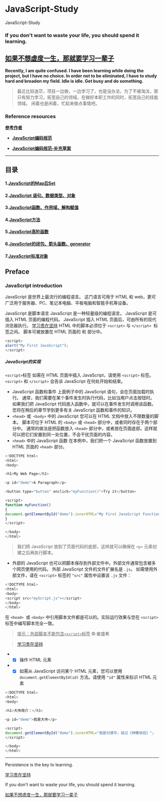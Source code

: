 # JavaScript-Study
JavaScript-Study

### If you don't want to waste your life, you should spend it learning.

## [如果不想虚度一生，那就要学习一辈子](https://github.com/cuishengxi)

**Recently, I am quite confused. I have been learning while doing the project, but I have no choice. In order not to be eliminated, I have to study hard and broaden my field.
Idle is idle. Get busy and do something.**

>最近比较迷茫，项目一边做，一边学习了，也是没办法，为了不被淘汰，那只有努力学习，拓宽自己的领域，在做好本职工作的同时，拓宽自己的技能领域。
闲着也是闲着，忙起来做点事情吧。

### Reference resources

**[参考作者](https://github.com/ecomfe)**

+ **[JavaScript编码规范](https://github.com/ecomfe/spec/blob/master/javascript-style-guide.md)**

+ **[JavaScript编码规范-补充草案](https://github.com/ecomfe/spec/blob/master/es-next-style-guide.md)**

------
## 目录

#### 1.[JavaScript的Map后Set](https://github.com/cuishengxi/JavaScript-Study/blob/master/JavaScript的Map后Set.md)
#### 2.[JavaScript 语句、数据类型、对象](https://github.com/cuishengxi/JavaScript-Study/blob/master/JavaScript%20语句、数据类型、对象.md)
#### 3.[JavaScript函数、作用域、解构赋值](https://github.com/cuishengxi/JavaScript-Study/blob/master/JavaScript函数、作用域、解构赋值.md)
#### 4.[JavaScript方法](https://github.com/cuishengxi/JavaScript-Study/blob/master/JavaScript方法.md)
#### 5.[JavaScript高阶函数](https://github.com/cuishengxi/JavaScript-Study/blob/master/JavaScript-Higher-order%20function.md)
#### 6.[JavaScript的闭包、箭头函数、generator](https://github.com/cuishengxi/JavaScript-Study/blob/master/闭包、箭头函数、generator.md)
#### 7.[JavaScript标准对象](https://github.com/cuishengxi/JavaScript-Study/blob/master/JavaScript标准对象.md)


## Preface

### JavaScript introduction

 JavaScript 是世界上最流行的编程语言。
这门语言可用于 HTML 和 web，更可广泛用于服务器、PC、笔记本电脑、平板电脑和智能手机等设备。

JavaScript 是脚本语言
JavaScript 是一种轻量级的编程语言。
JavaScript 是可插入 HTML 页面的编程代码。
JavaScript 插入 HTML 页面后，可由所有的现代浏览器执行。
[学习贵在坚持](https://github.com/cuishengxi)
HTML 中的脚本必须位于 `<script>` 与 `</script> `标签之间。
脚本可被放置在 HTML 页面的 <body> 和 <head> 部分中。
```JavaScript
<script>
alert("My First JavaScript");
</script>
```
##### JavaScript的实现
`<script>`标签
如需在 HTML 页面中插入 JavaScript，请使用 `<script>` 标签。
`<script>` 和 `</script>` 会告诉 JavaScript 在何处开始和结束。

+ JavaScript 函数和事件
上面例子中的 JavaScript 语句，会在页面加载时执行。
通常，我们需要在某个事件发生时执行代码，比如当用户点击按钮时。
如果我们把 JavaScript 代码放入函数中，就可以在事件发生时调用该函数。
您将在稍后的章节学到更多有关 JavaScript 函数和事件的知识。
+ `<head>` 或` <body>` 中的 JavaScript
您可以在 HTML 文档中放入不限数量的脚本。
脚本可位于 HTML 的 `<body>` 或 `<head>` 部分中，或者同时存在于两个部分中。
通常的做法是把函数放入 `<head>` 部分中，或者放在页面底部。这样就可以把它们安置到同一处位置，不会干扰页面的内容。
+ `<head>` 中的 JavaScript 函数
在本例中，我们把一个 JavaScript 函数放置到 HTML 页面的 `<head>` 部分。

```javascript
<!DOCTYPE html>
<html>
<body>

<h1>My Web Page</h1>

<p id="demo">A Paragraph</p>

<button type="button" onclick="myFunction()">Try it</button>

<script>
function myFunction()
{
document.getElementById("demo").innerHTML="My First JavaScript Function";
}
</script>

</body>
</html>
```
>我们把 JavaScript 放到了页面代码的底部，这样就可以确保在 `<p>` 元素创建之后再执行脚本。

+ 外部的 JavaScript
也可以把脚本保存到外部文件中。外部文件通常包含被多个网页使用的代码。
外部 JavaScript 文件的文件扩展名是 `.js`。
如需使用外部文件，请在 `<script>` 标签的 `"src"` 属性中设置该 `.js` 文件：

```javascript
<!DOCTYPE html>
<html>
<body>
<script src="myScript.js"></script>
</body>
</html>

```
在 `<head> `或 `<body>` 中引用脚本文件都是可以的。实际运行效果与您在 `<script>` 标签中编写脚本完全一致。
> <u>提示：外部脚本不能包含`<script>`标签</u>
&copy;:崔盛希

>[学习贵在坚持](https://github.com/cuishengxi)

+ - [X] 操作 HTML 元素
+ - [X] 如需从 JavaScript 访问某个 HTML 元素，您可以使用 `document.getElementById(id)` 方法。请使用 `"id"` 属性来标识 HTML 元素

```javascript
<!DOCTYPE html>
<html>
<body>

<h1>大伟简介：</h1>

<p id="demo">我是大伟</p>

<script>
document.getElementById("demo").innerHTML="我是刘德华，拍过《神雕侠侣》";
</script>

</body>
</html>
```
---------------
Persistence is the key to learning.

[学习贵在坚持](https://github.com/cuishengxi)

If you don't want to waste your life, you should spend it learning.

[如果不想虚度一生，那就要学习一辈子](https://github.com/cuishengxi)
